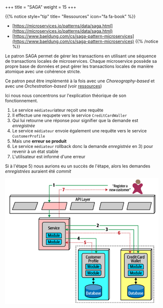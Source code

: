 +++
title = "SAGA"
weight = 15
+++

{{% notice style="tip" title= "Ressources" icon="fa fa-book" %}}

- [https://microservices.io/patterns/data/saga.html](https://microservices.io/patterns/data/saga.html)
- [https://www.baeldung.com/cs/saga-pattern-microservices](https://www.baeldung.com/cs/saga-pattern-microservices)
  {{% /notice %}}

Le patron SAGA permet de gérer les transactions en utilisant une séquence de transactions locales de microservices. Chaque microservice possède sa propre base de données et peut gérer les transactions locales de manière atomique avec une cohérence stricte.

Ce patron peut être implémenté à la fois avec une _Choreography-based_ et avec une _Orchestration-based_ (voir [ressources](https://microservices.io/patterns/data/saga.html))

Ici nous nous concentrons sur l'explication théorique de son fonctionnement.

1. Le service `médiateur`iateur reçoit une requête
2. Il effectue une requpete vers le service `CreditCardWaller`
3. Qui lui retourne une réponse pour signifier que la demande est _enregistrée_
4. Le service `médiateur` envoie également une requête vers le service `CustomerProfile`
5. Mais une **erreur se produit**
6. Le service `médiateur` rollback donc la demande _enregistrée_ en 3) pour revenir à un état stable
7. L'utilisateur est informé d'une erreur

Si à l'étape 5) nous aurions eu un succès de l'étape, alors les demandes _enregistrées_ auraient été _commit_

![SAGA](images/SAGA.png?width=35pc)